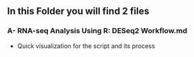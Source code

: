 ## In this Folder you will find 2 files 
### A- RNA-seq Analysis Using R: DESeq2 Workflow.md 
   - Quick visualization for the script and its process 
